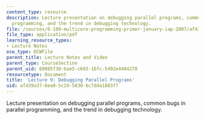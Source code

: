 ```yaml
---
content_type: resource
description: Lecture presentation on debugging parallel programs, common bugs in parallel
  programming, and the trend in debugging technology.
file: /courses/6-189-multicore-programming-primer-january-iap-2007/af439a376ea05c1958306c7dda1883f7_lec9debugging.pdf
file_type: application/pdf
learning_resource_types:
- Lecture Notes
ocw_type: OCWFile
parent_title: Lecture Notes and Video
parent_type: CourseSection
parent_uid: 69885f30-bae5-c693-16fc-5492e4404278
resourcetype: Document
title: 'Lecture 9: Debugging Parallel Programs'
uid: af439a37-6ea0-5c19-5830-6c7dda1883f7
---
```

Lecture presentation on debugging parallel programs, common bugs in parallel programming, and the trend in debugging technology.